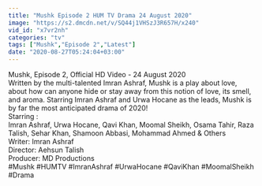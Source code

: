 ```yaml
---
title: "Mushk Episode 2 HUM TV Drama 24 August 2020"
image: "https://s2.dmcdn.net/v/SQ44j1VHSzJ3R657H/x240"
vid_id: "x7vr2nh"
categories: "tv"
tags: ["Mushk","Episode 2","Latest"]
date: "2020-08-27T05:24:04+03:00"
---
```

Mushk, Episode 2, Official HD Video - 24 August 2020  <br>Written by the multi-talented Imran Ashraf, Mushk is a play about love, about how can anyone hide or stay away from this notion of love, its smell, and aroma. Starring Imran Ashraf and Urwa Hocane as the leads, Mushk is by far the most anticipated drama of 2020!  <br>Starring :  <br>Imran Ashraf, Urwa Hocane, Qavi Khan, Moomal Sheikh, Osama Tahir, Raza Talish, Sehar Khan, Shamoon Abbasi, Mohammad Ahmed &amp; Others  <br>Writer: Imran Ashraf  <br>Director: Aehsun Talish  <br>Producer: MD Productions  <br>#Mushk #HUMTV #ImranAshraf #UrwaHocane #QaviKhan #MoomalSheikh #Drama
